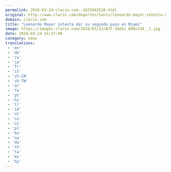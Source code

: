 ```yaml
---
permalink: 2018-03-24-clarin.com--1625943528.html
original: http://www.clarin.com/deportes/tenis/leonardo-mayer-intenta-dar-segundo-paso-miami_0_B1f9YRQcf.html
domain: clarin.com
title: "Leonardo Mayer intenta dar su segundo paso en Miami"
image: https://images.clarin.com/2018/03/22/BJf-5Am5z_600x338__1.jpg
date: 2018-03-24 14:27:08
category: news
translations: 
 - 'en'
 - 'de'
 - 'ru'
 - 'ja'
 - 'fr'
 - 'it'
 - 'zh-CN'
 - 'zh-TW'
 - 'ar'
 - 'fa'
 - 'pt'
 - 'hi'
 - 'tr'
 - 'id'
 - 'nl'
 - 'sv'
 - 'vi'
 - 'pl'
 - 'ko'
 - 'no'
 - 'da'
 - 'th'
 - 'ta'
 - 'ms'
 - 'hy'
---
```


